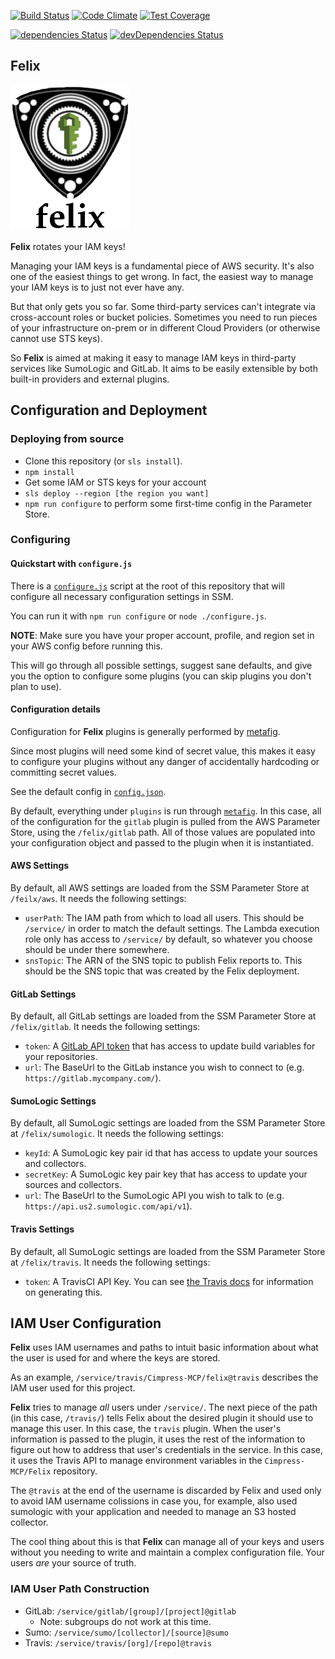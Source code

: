 [![Build Status](https://travis-ci.org/Cimpress-MCP/felix.svg?branch=master)](https://travis-ci.org/Cimpress-MCP/felix)
[![Code Climate](https://codeclimate.com/github/Cimpress-MCP/felix/badges/gpa.svg)](https://codeclimate.com/github/Cimpress-MCP/felix)
[![Test Coverage](https://codeclimate.com/github/Cimpress-MCP/felix/badges/coverage.svg)](https://codeclimate.com/github/Cimpress-MCP/felix/coverage)

[![dependencies Status](https://david-dm.org/Cimpress-MCP/felix/status.svg)](https://david-dm.org/Cimpress-MCP/felix)
[![devDependencies Status](https://david-dm.org/Cimpress-MCP/felix/dev-status.svg)](https://david-dm.org/Cimpress-MCP/felix?type=dev)

## Felix

![Felix Logo](./logo.png)

**Felix** rotates your IAM keys!

Managing your IAM keys is a fundamental piece of AWS security. It's also one
of the easiest things to get wrong. In fact, the easiest way to manage your
IAM keys is to just not ever have any.

But that only gets you so far. Some third-party services can't integrate via
cross-account roles or bucket policies. Sometimes you need to run pieces of
your infrastructure on-prem or in different Cloud Providers (or otherwise
cannot use STS keys).

So **Felix** is aimed at making it easy to manage IAM keys in third-party
services like SumoLogic and GitLab. It aims to be easily extensible by both
built-in providers and external plugins.

## Configuration and Deployment
### Deploying from source

* Clone this repository (or `sls install`).
* `npm install`
* Get some IAM or STS keys for your account
* `sls deploy --region [the region you want]`
* `npm run configure` to perform some first-time config in the Parameter Store.

### Configuring
#### Quickstart with `configure.js`

There is a [`configure.js`](./configure.js) script at the root of this
repository that will configure all necessary configuration settings in SSM.

You can run it with `npm run configure` or `node ./configure.js`.

**NOTE**: Make sure you have your proper account, profile, and region set in
your AWS config before running this.

This will go through all possible settings, suggest sane defaults, and give you
the option to configure some plugins (you can skip plugins you don't plan to
use).

#### Configuration details

Configuration for **Felix** plugins is generally performed by
[metafig](https://github.com/Cimpress-MCP/metafig).

Since most plugins will need some kind of secret value, this makes
it easy to configure your plugins without any danger of accidentally
hardcoding or committing secret values.

See the default config in [`config.json`](config.json).

By default, everything under `plugins` is run through [`metafig`](https://github.com/Cimpress-MCP/metafig). In this case, all of
the configuration for the `gitlab` plugin is pulled from the AWS Parameter
Store, using the `/felix/gitlab` path. All of those values are populated
into your configuration object and passed to the plugin when it is
instantiated.

#### AWS Settings

By default, all AWS settings are loaded from the SSM Parameter Store at `/feilx/aws`. It needs the following settings:

* `userPath`: The IAM path from which to load all users. This should be `/service/` in order to match the default settings. The Lambda execution role only has access to `/service/` by default, so whatever you choose should be under there somewhere.
* `snsTopic`: The ARN of the SNS topic to publish Felix reports to. This should be the SNS topic that was created by the Felix deployment.

#### GitLab Settings

By default, all GitLab settings are loaded from the SSM Parameter Store at `/felix/gitlab`. It needs the following settings:

* `token`: A [GitLab API token](https://docs.gitlab.com/ce/user/profile/personal_access_tokens.html) that has access to update build variables for your repositories.
* `url`: The BaseUrl to the GitLab instance you wish to connect to (e.g. `https://gitlab.mycompany.com/`).

#### SumoLogic Settings

By default, all SumoLogic settings are loaded from the SSM Parameter Store at `/felix/sumologic`. It needs the following settings:

* `keyId`: A SumoLogic key pair id that has access to update your sources and collectors.
* `secretKey`: A SumoLogic key pair key that has access to update your sources and collectors.
* `url`: The BaseUrl to the SumoLogic API you wish to talk to (e.g. `https://api.us2.sumologic.com/api/v1`).

#### Travis Settings

By default, all SumoLogic settings are loaded from the SSM Parameter Store at `/felix/travis`. It needs the following settings:

* `token`: A TravisCI API Key. You can see [the Travis docs](https://developer.travis-ci.org/authentication) for information on generating this.

## IAM User Configuration

**Felix** uses IAM usernames and paths to intuit basic information about what
the user is used for and where the keys are stored.

As an example, `/service/travis/Cimpress-MCP/felix@travis` describes the IAM
user used for this project.

**Felix** tries to manage *all* users under `/service/`. The next piece of the path (in this case, `/travis/`) tells Felix about the desired plugin it should
use to manage this user. In this case, the `travis` plugin. When the user's
information is passed to the plugin, it uses the rest of the information to
figure out how to address that user's credentials in the service. In this case,
it uses the Travis API to manage environment variables in the
`Cimpress-MCP/Felix` repository.

The `@travis` at the end of the username is discarded by Felix and used only to
avoid IAM username colissions in case you, for example, also used sumologic
with your application and needed to manage an S3 hosted collector.

The cool thing about this is that **Felix** can manage all of your keys and
users without you needing to write and maintain a complex configuration file.
Your users *are* your source of truth.

### IAM User Path Construction
* GitLab: `/service/gitlab/[group]/[project]@gitlab`
  * Note: subgroups do not work at this time.
* Sumo: `/service/sumo/[collector]/[source]@sumo`
* Travis: `/service/travis/[org]/[repo]@travis`

